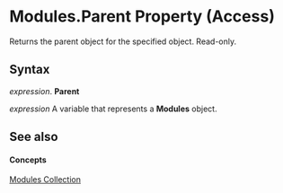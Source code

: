 
# Modules.Parent Property (Access)

Returns the parent object for the specified object. Read-only.


## Syntax

 _expression_. **Parent**

 _expression_ A variable that represents a **Modules** object.


## See also


#### Concepts


[Modules Collection](f60a9929-4b79-cfed-8fb3-a4869a3afe9f.md)

